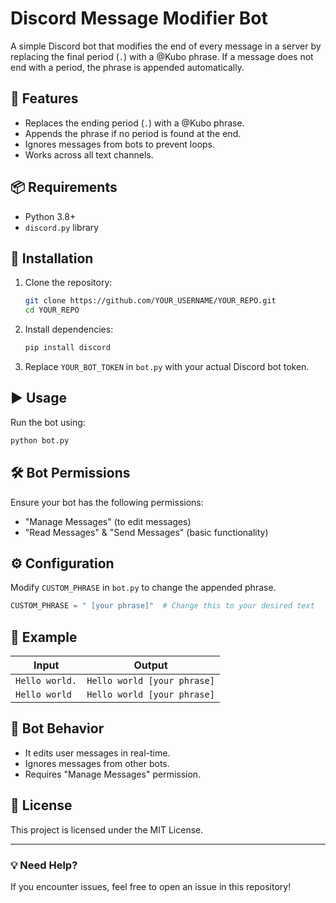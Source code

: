 # Discord Message Modifier Bot

A simple Discord bot that modifies the end of every message in a server by replacing the final period (`.`) with a @Kubo phrase. If a message does not end with a period, the phrase is appended automatically.

## 🚀 Features
- Replaces the ending period (`.`) with a @Kubo phrase.
- Appends the phrase if no period is found at the end.
- Ignores messages from bots to prevent loops.
- Works across all text channels.

## 📦 Requirements
- Python 3.8+
- `discord.py` library

## 🔧 Installation
1. Clone the repository:
   ```bash
   git clone https://github.com/YOUR_USERNAME/YOUR_REPO.git
   cd YOUR_REPO
   ```
2. Install dependencies:
   ```bash
   pip install discord
   ```
3. Replace `YOUR_BOT_TOKEN` in `bot.py` with your actual Discord bot token.

## ▶️ Usage
Run the bot using:
```bash
python bot.py
```

## 🛠 Bot Permissions
Ensure your bot has the following permissions:
- "Manage Messages" (to edit messages)
- "Read Messages" & "Send Messages" (basic functionality)

## ⚙️ Configuration
Modify `CUSTOM_PHRASE` in `bot.py` to change the appended phrase.
```python
CUSTOM_PHRASE = " [your phrase]"  # Change this to your desired text
```

## 📝 Example
| Input        | Output                |
|-------------|------------------------|
| `Hello world.` | `Hello world [your phrase]` |
| `Hello world`  | `Hello world [your phrase]` |

## 🤖 Bot Behavior
- It edits user messages in real-time.
- Ignores messages from other bots.
- Requires "Manage Messages" permission.

## 📜 License
This project is licensed under the MIT License.

---

### 💡 Need Help?
If you encounter issues, feel free to open an issue in this repository!

